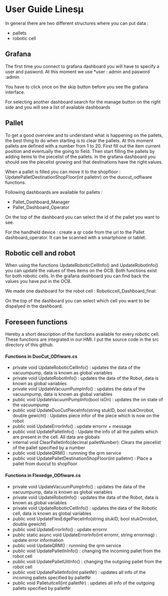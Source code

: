# User Guide Linesµ

In general there are two different structures where you can put data :
- pallets
- robotic cell

## Grafana
The first time you connect to grafana dashboard you will have to specify a user and pasword. At this moment we use 
       *user : admin and pasword :admin
       
You have to click once on the skip button before you see the grafana interface. 

For selecting another dashboard search for the manage button on the right side and you will see a list of available dashboards

## Pallet
To get a good overview and to understand what is happening on the pallets, the best thing to do when starting is to clear the pallets. At this moment pallets are defined with a number from 1 to 20.
First fill out the item current position and eventually the going to field.
Then start filling the pallets by adding items to the piecelist of the pallets. In the grafana dashboard you should see the piecelist growing and that destinations have the right values.

When a pallet is filled you can move it to the shopfloor : UpdatePalletDestinationShopFloor(int palletnr) on the duocut_odfiware functions.

Following dashboards are available for pallets :        
* Pallet_Dashboard_Manager 
* Pallet_Dashboard_Operator 

On the top of the dashboard you can select the id of the pallet you want to see.

For the handheld device : create a qr code from the url to the Pallet dashboard_operator. It can be scanned with a smartphone or tablet.

## Robotic cell and robot
When using the functions UpdateRoboticCellInfo() and UpdateRobotInfo() you can update the values of thes items on the OCB. Both functions exist for both robotic cells.
In the grafana dashboard you can find back the values you have put in the OCB.

We made one dashboard for the robot cell :   Roboticcell_Dashboard_final: 

On the top of the dashboard you can select which cell you want to be dispalyed in the dashboard.
                      
                 

## Foreseen functions
Hereby a short description of the functions available for every robotic cell. These functions are integrated in our HMI. I put the source code in the src directory of this github.

#### Functions in DuoCut_ODfiware.cs

- private void UpdateRoboticCellInfo() : updates the data of the vacuumpump, data is known as global variables
- private void UpdateRobotInfo() : updates the data of the Robot, data is known as global variables
- private void UpdateVacuumPumpInfo() : updates the data of the vacuumpump, data is known as global variables
- public void UpdateVacuumPumpInfo(bool isOn) : updates the  on state of the vacuumpump
- public void UpdateDuoCutPieceInfo(string stukID, bool stukOnrobot, double gewicht) : Updates piece infor of the piece which is now on the robot
- public void UpdateErrorInfo() : update errornr + message
- public void UpdatePalletInfo() : Update the info of all the pallets which are present in the cell. All data are globals
- internal void ClearPalletInfo(decimal palletNumber): Clears the piecelist of the pallet specified by a number
- public void UpdateQRM() : runnning the qrm service
- public void UpdatePalletDestinationShopFloor(int palletnr) : Place a pallet from duocut to shopfloor
       
 

#### Functions in Flexedge_ODfiware.cs

- private void UpdateVacuumPumpInfo() : updates the data of the vacuumpump, data is known as global variables
- private void UpdateRobotInfo() : updates the data of the Robot, data is known as global variables
- private void UpdateRoboticCellInfo() : updates the data of the Robotic cell, data is known as global variables
- public void UpdateFlexEdgePieceInfo(string stukID, bool stukOnrobot, double gewicht)
- public void UpdateErrorInfo() : update errornr
- public static async void UpdateErrorInfo(int errornr, string errormsg) : update error information
- public void UpdateQRM() : runnning the qrm service
- public void UpdatePalletInInfo() : changing the incoming pallet from the robot cell
- public void UpdatePalletUitInfo() : changing the outgoing pallet from the robot cell
- public void UpdatePalletInfo(int palletNr) : updates all info of the incoming pallets specified by palletNr
- public void Palletuitcell(int palletNr) : updates all info of the outgoing pallets specified by palletNr


